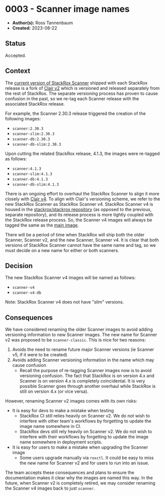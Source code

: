 # 0003 - Scanner image names

- **Author(s):** Ross Tannenbaum
- **Created:** 2023-08-22

## Status

Accepted.

## Context

The [current version of StackRox Scanner](https://github.com/stackrox/scanner) shipped with each StackRox release is a fork of [Clair v2](https://github.com/quay/clair/tree/v2.1.8) which is versioned and released separately from the rest of StackRox.
The separate versioning process has proven to cause confusion in the past, so we re-tag each Scanner release with the associated StackRox release.

For example, the Scanner 2.30.3 release triggered the creation of the following images:

* `scanner:2.30.3`
* `scanner-slim:2.30.3`
* `scanner-db:2.30.3`
* `scanner-db-slim:2.30.3`

Upon cutting the related StackRox release, 4.1.3, the images were re-tagged as follows:

* `scanner:4.1.3`
* `scanner-slim:4.1.3`
* `scanner-db:4.1.3`
* `scanner-db-slim:4.1.3`

There is an ongoing effort to overhaul the StackRox Scanner to align it more closely with [Clair v4](https://github.com/quay/clair).
To align with Clair's versioning scheme, we refer to the new StackRox Scanner as StackRox Scanner v4.
StackRox Scanner v4 is housed in the [stackrox/stackrox repository](https://github.com/stackrox/stackrox) (as opposed to the previous, separate repository), and its release process is more tightly coupled with the StackRox release process.
So, the Scanner v4 images will always be tagged the same as the [main image](https://quay.io/repository/stackrox-io/main).

There will be a period of time when StackRox will ship both the older Scanner, Scanner v2, and the new Scanner, Scanner v4.
It is clear that both versions of StackRox Scanner cannot have the same name and tag, so we must decide on a new name for either or both scanners.

## Decision

The new StackRox Scanner v4 images will be named as follows:

* `scanner-v4`
* `scanner-v4-db`

Note: StackRox Scanner v4 does not have "slim" versions.

## Consequences

We have considered renaming the older Scanner images to avoid adding versioning information to new Scanner images.
The new name for Scanner v2 was proposed to be `scanner-classic`.
This is nice for two reasons:

1. Avoids the need to rename future major Scanner versions (ie Scanner v5, if it were to be created)
2. Avoids adding Scanner versioning information in the name which may cause confusion
    * Recall the purpose of re-tagging Scanner images now is to avoid versioning confusion. The fact that StackRox is on version 4.x and Scanner is on version 4.x is completely coincidental. It is very possible Scanner goes through another overhaul while StackRox is still on version 4.x (or vice versa).

However, renaming Scanner v2 images comes with its own risks:

* It is easy for devs to make a mistake when testing
    * StackRox CI still relies heavily on Scanner v2. We do not wish to interfere with other team's workflows by forgetting to update the image name somewhere in CI.
    * StackRox devs still rely heavily on Scanner v2. We do not wish to interfere with their workflows by forgetting to update the image name somewhere in deployment scripts.
* It is easy for users to make a mistake when upgrading the Scanner image
    * Some users upgrade manually via `roxctl`. It could be easy to miss the new name for Scanner v2 and for users to run into an issue.

The team accepts these consequences and plans to ensure the documentation makes it clear why the images are named this way.
In the future, when Scanner v2 is completely retired, we may consider renaming the Scanner v4 images back to just `scanner`.
